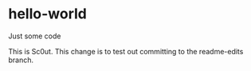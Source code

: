 # hello-world
Just some code

This is Sc0ut.
This change is to test out committing to the readme-edits branch.
